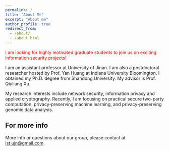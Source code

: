 ```yaml
---
permalink: /
title: "About Me"
excerpt: "About me"
author_profile: true
redirect_from: 
  - /about/
  - /about.html
---
```


<font color=red>I am looking for highly motivated graduate students to join us on exciting information security projects!</font>

I am an assistant professor at University of Jinan. I am also a postdoctoral researcher hosted by Prof. Yan Huang at Indiana University Bloomington. I obtained my Ph.D. degree from Shandong University. My advisor is Prof. Qiuliang Xu.

My research interests include network security, information privacy and applied cryptography. Recently, I am focusing on practical secure two-party computation, privacy-preserving machine learning, and privacy-preserving genomic data analysis.

For more info
------
More info or questions about our group, please contact at ist.ujn@gmail.com.
